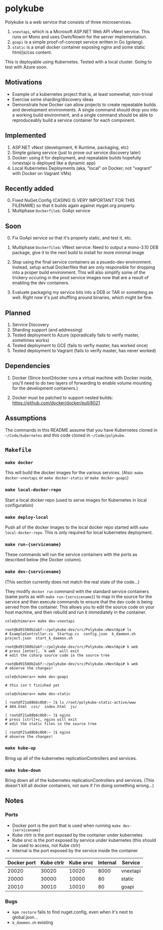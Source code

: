 # polykube

Polykube is a web service that consists of three microservices.

1. `vnextapi`, which is a Microsoft ASP.NET Web API vNext service. This runs on Mono and uses Owin/Nowin for the server implementation.
2. `goapi` is a simple proof-of-concept service written in Go (golang).
3. `static` is a small docker container exposing nginx and some static html/js/css content.

This is deployable using Kubernetes. Tested with a local cluster. Going to test with Azure soon.

## Motivations

* Example of a kubernetes project that is, at least somewhat, non-trivial
* Exercise some sharding/discovery ideas
* Demonstrate how Docker can allow projects to create repeatable builds and development environments. A
  single command should drop you into a working build environment, and a single command should be able to
  reproduceably build a service container for each component.

## Implemented

1. ASP.NET vNext (development, K Runtime, packaging, etc)
2. Simple golang service (just to prove out service discovery later)
3. Docker: using it for deployment, and repeatable builds hopefully (vnextapi is deployed like a dynamic app)
4. Local Kubernetes Deployments (aka, "local" on Docker; not "vagrant" with Docker on Vagrant VMs)

## Recently added

0. Fixed NuGet.Config (CASING IS VERY IMPORTANT FOR THIS FILENAME) so that it builds again against myget.org properly.
1. Multiphase `Dockerfile`s: GoApi service

## Soon

0. Fix GoApi service so that it's properly static, and test it, etc.

1. Multiphase `Dockerfile`s: VNext service: Need to output a mono-3.10 DEB package, give it to the next build to install for more minimal image

2. Stop using the final service containers as a psuedo-dev environment. Instead, setup actual Dockerfiles that are only responsible for dropping into a proper build environment. This will also simplify some of the trickery occuring in the prod service images now that are a result of enabling the dev containers.

3. Evaluate packaging my service bits into a DEB or TAR or something as well. Right now it's just shuffling around binaries, which might be fine.

## Planned

1. Service Discovery
2. Sharding support (and addressing)
3. Tested deployment to Azure (sporadically fails to verify master, sometimes works)
3. Tested deployment to GCE (fails to verfiy master, has worked once)
3. Tested deployment to Vagrant (fails to verify master, has never worked)


## Dependencies

1. Docker (Since boot2docker runs a virtual machine with Docker inside, you'll need to do two layers of forwarding to enable volume mounting for the development containers.)

2. Docker must be patched to support nested builds: https://github.com/docker/docker/pull/8021


## Assumptions

The commands in this README assume that you have Kubernetes cloned in `~/Code/kubernetes` and this code cloned in `~/Code/polykube`.


## `Makefile`

### `make docker`
This will build the docker images for the various services.
(Also: `make docker-vnextapi` or `make docker-static` or `make docker-goapi`)

### `make local-docker-repo`
Start a local docker repo (used to serve images for Kubernetes in local configuration)

### `make deploy-local`
Push all of the docker images to the local docker repo started with `make local-docker-repo`. This is only required for local kubernetes deployment.

### `make run-{servicename}`
These commands will run the service containers with the ports as described below (the Docker column).

### `make dev-{servicename}`

(This section currently does not match the real state of the code...)

They modify `docker run` command with the standard service containers (same ports as with `make run-{servicename}`) to map in the source for the service and then execute commands to ensure that the dev code is being served from the container. This allows you to edit the source code on your host machine, and then rebuild and run it immediately in the container.

```
cole@chimera>> make dev-vnextapi

root@bd91580b2abf:~/polykube-dev/src/Polykube.vNextApi# ls
# ExampleController.cs  Startup.cs  config.json  k_daemon.sh  project.json  start_k_daemon.sh

root@bd91580b2abf:~/polykube-dev/src/Polykube.vNextApi# k web
# press [enter], `k web` will exit
# edit the csharp source code in the source tree

root@bd91580b2abf:~/polykube-dev/src/Polykube.vNextApi# k web
# observe the changes!
```

```
cole@chimera>> make dev-goapi

# this isn't finished yet
```

```
cole@chimera>> make dev-static

[ root@f21a88b6c0b0:~ ]$ ls /root/polykube-static-active/www
# 404.html  css/  index.html  js/

[ root@f21a88b6c0b0:~ ]$ nginx
# press [ctrl]+c, nginx will exit
# edit the static files in the source tree

[ root@f21a88b6c0b0:~ ]$ nginx
# observe the changes!
```

### `make kube-up`
Bring up all of the kubernetes replicationControllers and services.

### `make kube-down`
Bring down all of the kubernetes replicationControllers and services. (This doesn't kill all docker containers, not sure if I'm doing something wrong...)

## Notes

### Ports

- Docker port is the port that is used when running `make dev-{servicename}`
- Kube ctrlr is the port exposed by the container under kubernetes
- Kube srvc is the port exposed by service under kubernetes (this should be used to access, not Kube ctrlr)
- Internal is the port exposed by the service inside the container

Docker port | Kube ctrlr | Kube srvc | Internal | Service
------------|------------|-----------|-----------|--------
      20020 |      30020 |     10020 |     8000 | vnextapi
      20000 |      30000 |     10000 |       80 | static
      20010 |      30010 |     10010 |       80 | goapi

### Bugs

- `kpm restore` fails to find nuget.config, even when it's next to global.json...
- `k_daemon.sh` existing
